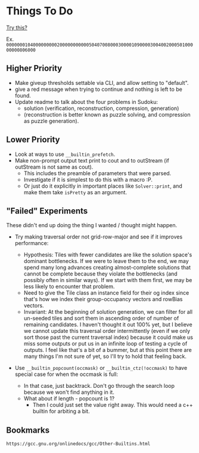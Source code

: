 
# Things To Do

[Try this?](https://codegolf.stackexchange.com/questions/190727/the-fastest-sudoku-solver)

Ex. `000000010400000000020000000000050407008000300001090000300400200050100000000806000`

## Higher Priority

- Make giveup thresholds settable via CLI, and allow setting to "default".
- give a red message when trying to continue and nothing is left to be found.
- Update readme to talk about the four problems in Sudoku:
  - solution (verification, reconstruction, compression, generation)
  - (reconstruction is better known as puzzle solving, and compression as puzzle generation).

## Lower Priority

- Look at ways to use `__builtin_prefetch`.
- Make non-prompt output text print to cout and to outStream (if outStream is not same as cout).
  - This includes the preamble of parameters that were parsed.
  - Investigate if it is simplest to do this with a macro :P.
  - Or just do it explicitly in important places like `Solver::print`, and make them take `isPretty` as an argument.

## "Failed" Experiments

These didn't end up doing the thing I wanted / thought might happen.

- Try making traversal order not grid-row-major and see if it improves performance:
  - Hypothesis: Tiles with fewer candidates are like the solution space's dominant bottlenecks. If we were to leave them to the end, we may spend many long advances creating almost-complete solutions that cannot be complete because they violate the bottlenecks (and possibly often in similar ways). If we start with them first, we may be less likely to encounter that problem.
  - Need to give the Tile class an instance field for their og index since that's how we index their group-occupancy vectors and rowBias vectors.
  - Invariant: At the beginning of solution generation, we can filter for all un-seeded tiles and sort them in ascending order of number of remaining candidates. I haven't thought it out 100% yet, but I believe we cannot update this traversal order intermittently (even if we only sort those past the current traversal index) because it could make us miss some outputs or put us in an infinite loop of testing a cycle of outputs. I feel like that's a bit of a bummer, but at this point there are many things I'm not sure of yet, so I'll try to hold that feeling back.

- Use `__builtin_popcount(occmask)` or `__builtin_ctz(!occmask)` to have special case for when the occmask is full:
  - In that case, just backtrack. Don't go through the search loop because we won't find anything in it.
  - What about if length - popcount is 1?
    - Then I could just set the value right away. This would need a c++ builtin for arbiting a bit.

## Bookmarks

```text
https://gcc.gnu.org/onlinedocs/gcc/Other-Builtins.html
```
